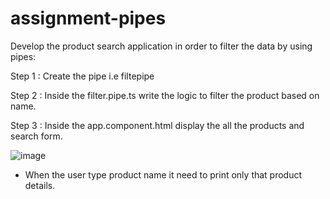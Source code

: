 # assignment-pipes

Develop the product search application in order to filter the data by using pipes:


Step 1 : Create the pipe i.e filtepipe

Step 2 : Inside the filter.pipe.ts write the logic to filter the product based on name.


Step 3 : Inside the app.component.html display the all the products and search form.


![image](https://user-images.githubusercontent.com/26134506/192256146-974f91c9-c17a-4c0b-b8f3-da4b42cba04a.png)

- When the user type product name it need to print only that product details.





